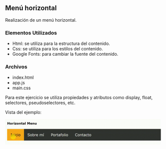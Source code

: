 ## Menú horizontal

Realización de un menú horizontal.

### Elementos Utilizados

* Html: se utiliza para la estructura del contenido.
* Css: se utiliza para los estilos del contenido.
* Google Fonts: para cambiar la fuente del contenido.

### Archivos

* index.html
* app.js
* main.css

Para este ejercicio se utiliza propiedades y atributos como display, float, selectores, pseudoselectores, etc.

Vista del ejemplo:

![](assets/img/menu-horizontal.gif)
